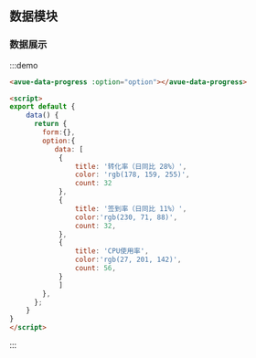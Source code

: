 <script>
export default {
    data() {
      return {
        form:{},
        option:{
           data: [
            {
                title: '转化率（日同比 28%）',
                color: 'rgb(178, 159, 255)',
                count: 32
            },
            {
                title: '签到率（日同比 11%）',
                color:'rgb(230, 71, 88)',
                count: 32,
            },
            {
                title: 'CPU使用率',
                color:'rgb(27, 201, 142)',
                count: 56,
            }
            ]
        },
      };
    }
}
</script>
<style>

</style>

## 数据模块



### 数据展示


:::demo  
```html
<avue-data-progress :option="option"></avue-data-progress>

<script>
export default {
    data() {
      return {
        form:{},
        option:{
           data: [
            {
                title: '转化率（日同比 28%）',
                color: 'rgb(178, 159, 255)',
                count: 32
            },
            {
                title: '签到率（日同比 11%）',
                color:'rgb(230, 71, 88)',
                count: 32,
            },
            {
                title: 'CPU使用率',
                color:'rgb(27, 201, 142)',
                count: 56,
            }
            ]
        },
      };
    }
}
</script>
```
:::
